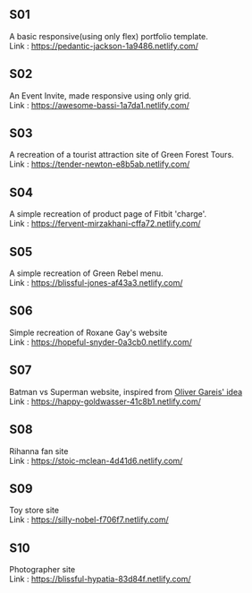 ## S01

A basic responsive(using only flex) portfolio template.  
Link : https://pedantic-jackson-1a9486.netlify.com/

## S02

An Event Invite, made responsive using only grid.  
Link : https://awesome-bassi-1a7da1.netlify.com/

## S03

A recreation of a tourist attraction site of Green Forest Tours.  
Link : https://tender-newton-e8b5ab.netlify.com/

## S04

A simple recreation of product page of Fitbit 'charge'.  
Link : https://fervent-mirzakhani-cffa72.netlify.com/

## S05

A simple recreation of Green Rebel menu.  
Link : https://blissful-jones-af43a3.netlify.com/

## S06

Simple recreation of Roxane Gay's website  
Link : https://hopeful-snyder-0a3cb0.netlify.com/

## S07

Batman vs Superman website, inspired from [Oliver Gareis' idea](https://www.behance.net/gallery/33049015/Batman-v-Superman-Dawn-of-Justice-Website)  
Link : https://happy-goldwasser-41c8b1.netlify.com/

## S08

Rihanna fan site  
Link : https://stoic-mclean-4d41d6.netlify.com/

## S09

Toy store site  
Link : https://silly-nobel-f706f7.netlify.com/

## S10

Photographer site  
Link : https://blissful-hypatia-83d84f.netlify.com/

